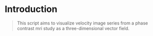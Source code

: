 # Introduction

> This script aims to visualize velocity image series from a phase contrast mri study as a three-dimensional vector field.